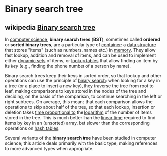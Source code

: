 # Binary search tree



## wikipedia [Binary search tree](https://en.wikipedia.org/wiki/Binary_search_tree)

In [computer science](https://en.wikipedia.org/wiki/Computer_science), **binary search trees** (**BST**), sometimes called **ordered** or **sorted binary trees**, are a particular type of [container](https://en.wikipedia.org/wiki/Collection_(abstract_data_type)): a [data structure](https://en.wikipedia.org/wiki/Data_structure) that stores "items" (such as numbers, names etc.) in [memory](https://en.wikipedia.org/wiki/Computer_memory). They allow fast lookup, addition and removal of items, and can be used to implement either [dynamic sets](https://en.wikipedia.org/wiki/Set_(abstract_data_type)) of items, or [lookup tables](https://en.wikipedia.org/wiki/Lookup_table) that allow finding an item by its *key* (e.g., finding the phone number of a person by name).

Binary search trees keep their keys in sorted order, so that lookup and other operations can use the principle of [binary search](https://en.wikipedia.org/wiki/Binary_search): when looking for a key in a tree (or a place to insert a new key), they traverse the tree from root to leaf, making comparisons to keys stored in the nodes of the tree and deciding, on the basis of the comparison, to continue searching in the left or right subtrees. On average, this means that each comparison allows the operations to skip about half of the tree, so that each lookup, insertion or deletion takes [time proportional to](https://en.wikipedia.org/wiki/Time_complexity) the [logarithm](https://en.wikipedia.org/wiki/Logarithm) of the number of items stored in the tree. This is much better than the [linear time](https://en.wikipedia.org/wiki/Linear_time) required to find items by key in an (unsorted) array, but slower than the corresponding operations on [hash tables](https://en.wikipedia.org/wiki/Hash_table).

Several variants of the **binary search tree** have been studied in computer science; this article deals primarily with the basic type, making references to more advanced types when appropriate.

